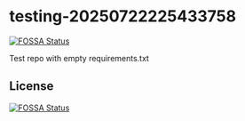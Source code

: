 # testing-20250722225433758
[![FOSSA Status](https://app.fossa.com/api/projects/git%2Bgithub.com%2Fkirogum%2Ftesting-20250722225433758.svg?type=shield)](https://app.fossa.com/projects/git%2Bgithub.com%2Fkirogum%2Ftesting-20250722225433758?ref=badge_shield)

Test repo with empty requirements.txt


## License
[![FOSSA Status](https://app.fossa.com/api/projects/git%2Bgithub.com%2Fkirogum%2Ftesting-20250722225433758.svg?type=large)](https://app.fossa.com/projects/git%2Bgithub.com%2Fkirogum%2Ftesting-20250722225433758?ref=badge_large)